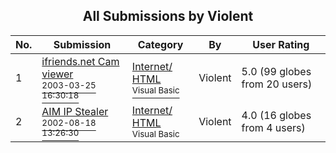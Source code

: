 ﻿<div align="center">

## All Submissions by  Violent

</div>

No.  | Submission | Category | By   | User Rating
---- | ---------- | -------- | ---- | -----------
1 | [ifriends\.net Cam viewer<br /><sup>2003-03-25 16:30:18</sup>](https://github.com/Planet-Source-Code/violent-ifriends-net-cam-viewer__1-44254) | [Internet/ HTML<br /><sup>Visual Basic</sup>](../ByCategory/internet-html__1-34.md) |  Violent | 5.0 (99 globes from 20 users)
2 | [AIM IP Stealer<br /><sup>2002-08-18 13:26:30</sup>](https://github.com/Planet-Source-Code/violent-aim-ip-stealer__1-38082) | [Internet/ HTML<br /><sup>Visual Basic</sup>](../ByCategory/internet-html__1-34.md) | Violent | 4.0 (16 globes from 4 users)
